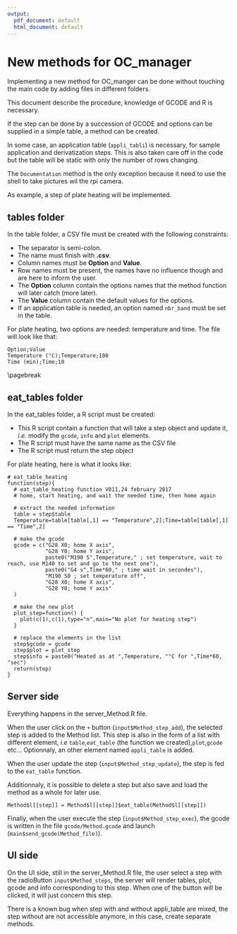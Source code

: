 ```yaml
---
output:
  pdf_document: default
  html_document: default
---
```


New methods for OC_manager
===========

Implementing a new method for OC_manger can be done without touching the main code by adding files in different folders.

This document describe the procedure, knowledge of GCODE and R is necessary. 

If the step can be done by a succession of GCODE and options can be supplied in a simple table, a method can be created.

In some case, an application table (```appli_tabli```) is necessary, for sample application and derivatization steps. This is also taken care off in the code but the table will be static with only the number of rows changing.

The ```Documentation``` method is the only exception because it need to use the shell to take pictures wil the rpi camera.

As example, a step of plate heating will be implemented.


## tables folder

In the table folder, a CSV file must be created with the following constraints: 

* The separator is semi-colon.
* The name must finish with __.csv__.
* Column names must be __Option__ and __Value__.
* Row names must be present, the names have no influence though and are here to inform the user.
* The __Option__ column contain the options names that the method function will later catch (more later).
* The __Value__ column contain the default values for the options.
* If an application table is needed, an option named ```nbr_band``` must be set in the table.

For plate heating, two options are needed: temperature and time. The file will look like that:

```
Option;Value
Temperature (°C);Temperature;100
Time (min);Time;10
```


\pagebreak


## eat_tables folder

In the eat_tables folder, a R script must be created:

* This R script contain a function that will take a step object and update it, _i.e._ modify the ```gcode```, ```info``` and ```plot``` elements.
* The R script must have the same name as the CSV file
* The R script must return the step object

For plate heating, here is what it looks like:

```
# eat_table_heating
function(step){
  # eat_table_heating function V011,24 february 2017
  # home, start heating, and wait the needed time, then home again
  
  # extract the needed information
  table = step$table
  Temperature=table[table[,1] == "Temperature",2];Time=table[table[,1] == "Time",2]
  
  # make the gcode
  gcode = c("G28 X0; home X axis",
            "G28 Y0; home Y axis",
            paste0("M190 S",Temperature," ; set temperature, wait to reach, use M140 to set and go to the next one"),
            paste0("G4 s",Time*60," ; time wait in secondes"),
            "M190 S0 ; set temperature off",
            "G28 X0; home X axis",
            "G28 Y0; home Y axis"
  )
  
  # make the new plot
  plot_step=function() {
    plot(c(1),c(1),type="n",main="No plot for heating step")
  }
  
  # replace the elements in the list
  step$gcode = gcode
  step$plot = plot_step
  step$info = paste0("Heated as at ",Temperature, "°C for ",Time*60, "sec")
  return(step)
}

```

## Server side

Everything happens in the server_Method.R file.

When the user click on the ```+``` button (```input$Method_step_add```), the selected step is added to the Method list. This step is also in the form of a list with different element, _i.e_ ```table```,```eat_table``` (the function we created),```plot```,```gcode``` etc... Optionnaly, an other element named ```appli_table``` is added.

When the user update the step (```input$Method_step_update```), the step is fed to the ```eat_table``` function.

Additionnaly, it is possible to delete a step but also save and load the method as a whole for later use.

```
Method$l[[step]] = Method$l[[step]]$eat_table(Method$l[[step]])
```

Finally, when the user execute the step (```input$Method_step_exec```), the gcode is written in the file ```gcode/Method.gcode``` and launch (```main$send_gcode(Method_file)```).

## UI side

On the UI side, still in the server_Method.R file, the user select a step with the radioButton ```input$Method_steps```, the server will render tables, plot, gcode and info corresponding to this step. When one of the button will be clicked, it will just concern this step.

There is a known bug when step with and without appli_table are mixed, the step without are not accessible anymore, in this case, create separate methods.
